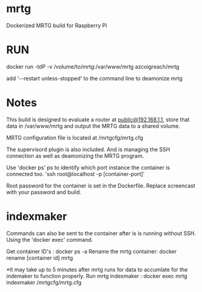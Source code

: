 # mrtg
Dockerized MRTG build for Raspberry Pi

# RUN
docker run -tdP -v /volume/to/mrtg:/var/www/mrtg azcoigreach/mrtg

add '--restart unless-stopped' to the command line to deamonize mrtg

# Notes
This build is designed to evaluate a router at public@192.168.1.1, store that data in /var/www/mrtg and output the MRTG data to a shared volume. 

MRTG configuration file is located at /mrtgcfg/mrtg.cfg

The supervisord plugin is also included.  And is managing the SSH connection as well as deamonizing the MRTG program.

Use 'docker ps' ps to identify which port instance the container is connected too.  'ssh root@localhost -p [container-port]'

Root password for the container is set in the Dockerfile.  Replace screencast with your password and build.

# indexmaker
Commands can also be sent to the container after is is running without SSH. Using the 'docker exec' command.

Get container ID's : docker ps -a
Rename the mrtg container: docker rename [container id] mrtg

*It may take up to 5 minutes after mrtg runs for data to accumlate for the indemaker to function properly.
Run mrtg indexmaker : docker exec mrtg indexmaker /mrtgcfg/mrtg.cfg
